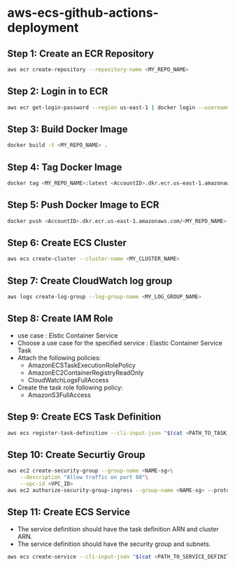 # aws-ecs-github-actions-deployment

## Step 1: Create an ECR Repository
```bash
aws ecr create-repository --repository-name <MY_REPO_NAME>
```

## Step 2: Login in to ECR
```bash
aws ecr get-login-password --region us-east-1 | docker login --username AWS --password-stdin <AccountID>.dkr.ecr.us-east-1.amazonaws.com
```

## Step 3: Build Docker Image
```bash
docker build -t <MY_REPO_NAME> .
```

## Step 4: Tag Docker Image
```bash
docker tag <MY_REPO_NAME>:latest <AccountID>.dkr.ecr.us-east-1.amazonaws.com/<MY_REPO_NAME>:latest
```

## Step 5: Push Docker Image to ECR
```bash
docker push <AccountID>.dkr.ecr.us-east-1.amazonaws.com/<MY_REPO_NAME>:latest
```

## Step 6: Create ECS Cluster
```bash
aws ecs create-cluster --cluster-name <MY_CLUSTER_NAME>
```

## Step 7: Create CloudWatch log group
```bash
aws logs create-log-group --log-group-name <MY_LOG_GROUP_NAME>
```
## Step 8: Create IAM Role
 - use case : Elstic Container Service 
 - Choose a use case for the specified service : Elastic Container Service Task
 - Attach the following policies:
    - AmazonECSTaskExecutionRolePolicy
    - AmazonEC2ContainerRegistryReadOnly
    - CloudWatchLogsFullAccess
 - Create the task role following policy:
    - AmazonS3FullAccess

## Step 9: Create ECS Task Definition
```bash
aws ecs register-task-definition --cli-input-json "$(cat <PATH_TO_TASK_DEFINiTION>)"
```
## Step 10: Create Securtiy Group
```bash
aws ec2 create-security-group --group-name <NAME-sg>\
    --description "Allow traffic on port 80"\
    --vpc-id <VPC_ID>
aws ec2 authorize-security-group-ingress --group-name <NAME-sg> --protocol tcp --port 80 --cidr 0.0.0.0/0
```
## Step 11: Create ECS Service
- The service definition should have the task definition ARN and cluster ARN.
- The service definition should have the security group and subnets.
```bash
aws ecs create-service --cli-input-json "$(cat <PATH_TO_SERVICE_DEFINITION>)"
```
